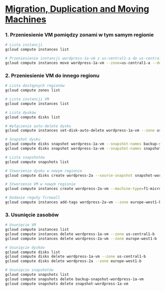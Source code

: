 # [Migration, Duplication and Moving Machines](https://szkolachmury.pl/google-cloud-platform-droga-architekta/tydzien-3-compute-engine/migration-duplication-and-moving-machines-hands-on/)

### 1. Przeniesienie VM pomiędzy zonami w tym samym regionie
```bash
# Lista instancji
gcloud compute instances list

# Przeniesienie instancji wordpress-1a-vm z us-central1-a do us-central1-b
gcloud compute instances move wordpress-1a-vm --zone=us-central1-a --destination-zone=us-central1-b
```

### 2. Przeniesienie VM do innego regionu
```bash
# Lista dostępnych regionów
gcloud compute zones list

# Lista instancji VM
gcloud compute instances list

# Lista dysków
gcloud compute disks list

# Wyłączenie auto-delete dysku
gcloud compute instances set-disk-auto-delete wordpress-1a-vm --zone us-central1-b --disk wordpress-1a-vm --no-auto-delete

# Snapshot dysku
gcloud compute disks snapshot wordpress-1a-vm --snapshot-names backup-snapshot-wordpress-1a-vm --zone us-central1-b
gcloud compute disks snapshot wordpress-1a-vm --snapshot-names snapshot-wordpress-1a-vm --zone us-central1-b

# Lista snapshotów
gcloud compute snapshots list

# Stworzenie dysku w nowym regionie
gcloud compute disks create wordpress-2a --source-snapshot snapshot-wordpress-1a-vm --zone europe-west1-b

# Stworzenie VM w nowym regionie
gcloud compute instances create wordpress-2a-vm --machine-type=f1-micro --zone europe-west1-b --disk name=wordpress-2a,boot=yes,mode=rw

# Dodanie reguły firewall
gcloud compute instances add-tags wordpress-2a-vm --zone europe-west1-b --tags http-server
```

### 3. Usunięcie zasobów
```bash
# Usunięcie VM
gcloud compute instances list
gcloud compute instances delete wordpress-1a-vm --zone us-central1-b
gcloud compute instances delete wordpress-2a-vm --zone europe-west1-b

# Usunięcie dysków
gcloud compute disks list
gcloud compute disks delete wordpress-1a-vm --zone us-central1-b
gcloud compute disks delete wordpress-2a --zone europe-west1-b

# Usunięcie snapshotów
gcloud compute snapshots list
gcloud compute snapshots delete backup-snapshot-wordpress-1a-vm
gcloud compute snapshots delete snapshot-wordpress-1a-vm
```
